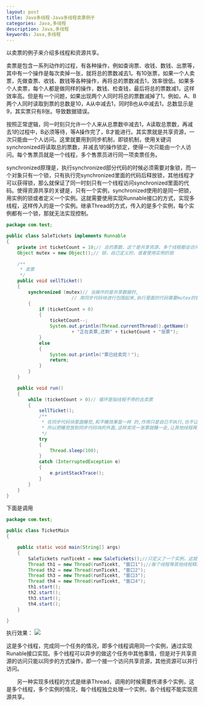 ```yaml
---
layout: post
title: Java多线程-Java多线程卖票例子
categories: Java,多线程
description: Java,多线程
keywords: Java,多线程
---
```


以卖票的例子来介绍多线程和资源共享。

卖票是包含一系列动作的过程，有各种操作，例如查询票、收钱、数钱、出票等，其中有一个操作是每次卖掉一张，就将总的票数减去1。有10张票，如果一个人卖票，先做查票、收钱、数钱等各种操作，再将总的票数减去1，效率很低。如果多个人卖票，每个人都是做同样的操作，数钱、检查钱，最后将总的票数减1，这样效率高。但是有一个问题，如果出现两个人同时将总的票数减掉了1，例如，A、B两个人同时读取到票的总数是10，A从中减去1，同时B也从中减去1，总数显示是9，其实票只有8张。导致数据错误。

按照正常逻辑，同一时刻只允许一个人来从总票数中减去1，A读取总票数，再减去1的过程中，B必须等待，等A操作完了，B才能进行。其实票就是共享资源，一次只能由一个人访问。这里就要用到同步机制，即锁机制，使用关键词synchronized将读取总的票数，并减去1的操作锁定，使得一次只能由一个人访问。每个售票员就是一个线程，多个售票员进行同一项卖票任务。

synchronized原理是，执行synchronized部分代码的时候必须需要对象锁，而一个对象只有一个锁，只有执行完synchronized里面的代码后释放锁，其他线程才可以获得锁，那么就保证了同一时刻只有一个线程访问synchronized里面的代码。使得资源共享的关键是，只有一个实例，synchronized使用的是同一把锁，用实例的锁或者定义一个实例。这就需要使用实现Runnable接口的方式，实现多线程，这样传入的是一个实例。继承Thread的方式，传入的是多个实例，每个实例都有一个锁，那就无法实现控制。

```java
package com.test;

public class SaleTickets implements Runnable
{
    private int ticketCount = 10;// 总的票数，这个是共享资源，多个线程都会访问
    Object mutex = new Object();// 锁，自己定义的，或者使用实例的锁

    /**
     * 卖票
     */
    public void sellTicket()
    {
        synchronized (mutex)// 当操作的是共享数据时,
                        // 用同步代码块进行包围起来,执行里面的代码需要mutex的锁，但是mutex只有一个锁。这样在执行时,只能有一个线程执行同步代码块里面的内容
        {
            if (ticketCount > 0)
            {
                ticketCount--;
                System.out.println(Thread.currentThread().getName()
                        + "正在卖票,还剩" + ticketCount + "张票");
            }
            else
            {
                System.out.println("票已经卖完！");
                return;
            }
        }
    }

    public void run()
    {
        while (ticketCount > 0)// 循环是指线程不停的去卖票
        {
            sellTicket();
            /**
             * 在同步代码块里面睡觉,和不睡效果是一样 的,作用只是自已不执行,也不让线程执行
             * 所以把睡觉放到同步代码块的外面,这样卖完一张票就睡一会,让其他线程再卖,这样所有的线程都可以卖票
             */
            try
            {
                Thread.sleep(100);
            }
            catch (InterruptedException e)
            {
                e.printStackTrace();
            }
        }
    }
}
```
下面是调用
```java
package com.test;

public class TicketMain
{

    public static void main(String[] args)
    {
        SaleTickets runTicekt = new SaleTickets();//只定义了一个实例，这就只有一个Object mutex = new Object();即一个锁。
        Thread th1 = new Thread(runTicekt, "窗口1");//每个线程等其他线程释放该锁后，才能执行
        Thread th2 = new Thread(runTicekt, "窗口2");
        Thread th3 = new Thread(runTicekt, "窗口3");
        Thread th4 = new Thread(runTicekt, "窗口4");
        th1.start();
        th2.start();
        th3.start();
        th4.start();
    }

}
```
执行效果：
![](https://xflovemoney.github.io/images/blog/319088-20160430110424613-72806172.png)

这是多个线程，完成同一个任务的情况，即多个线程调用同一个实例，通过实现Runable接口实现。多个线程可以异步的做这个任务中其他事情，但是对于共享资源的访问只能以同步的方式操作，即一个接一个访问共享资源，其他资源可以并行访问。

　　另一种实现多线程的方式是继承Thread，调用的时候需要传递多个实例，这是多个线程，多个实例的情况，每个线程独立处理一个实例，各个线程不能实现资源共享。

